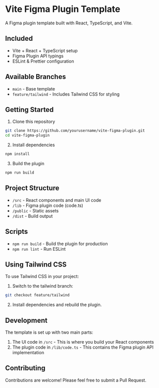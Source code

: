 # Vite Figma Plugin Template

A Figma plugin template built with React, TypeScript, and Vite.

## Included

- Vite + React + TypeScript setup
- Figma Plugin API typings
- ESLint & Prettier configuration

## Available Branches

- `main` - Base template
- `feature/tailwind` - Includes Tailwind CSS for styling

## Getting Started

1. Clone this repository

```bash
git clone https://github.com/yourusername/vite-figma-plugin.git
cd vite-figma-plugin
```

2. Install dependencies

```bash
npm install
```

3. Build the plugin

```bash
npm run build
```

## Project Structure

- `/src` - React components and main UI code
- `/lib` - Figma plugin code (code.ts)
- `/public` - Static assets
- `/dist` - Build output

## Scripts

- `npm run build` - Build the plugin for production
- `npm run lint` - Run ESLint

## Using Tailwind CSS

To use Tailwind CSS in your project:

1. Switch to the tailwind branch:

```bash
git checkout feature/tailwind
```

2. Install dependencies and rebuild the plugin.

## Development

The template is set up with two main parts:

1. The UI code in `/src` - This is where you build your React components
2. The plugin code in `/lib/code.ts` - This contains the Figma plugin API implementation

## Contributing

Contributions are welcome! Please feel free to submit a Pull Request.
